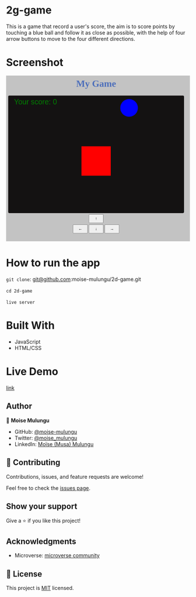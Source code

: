 # 2g-game

This is a game that record a user's score, the aim is to score points by touching a blue ball and follow it as close as possible, with the help of four arrow buttons to move to the four different directions.

# Screenshot
<img src="image/Screenshot from 2022-11-22 19-57-32.png">

# How to run the app
``git clone``: git@github.com:moise-mulungu/2d-game.git

``cd 2d-game``

``live server``

# Built With
 - JavaScript
 - HTML/CSS

# Live Demo
[link](http://127.0.0.1:5501/)

## Author

👤 **Moise Mulungu**

- GitHub: [@moise-mulungu](https://github.com/moise-mulungu)
- Twitter: [@moise_mulungu](https://twitter.com/moise_mulungu)
- LinkedIn: [Moïse (Musa) Mulungu](https://www.linkedin.com/in/moisemulungu/) 

## 🤝 Contributing

Contributions, issues, and feature requests are welcome!

Feel free to check the [issues page](https://github.com/moise-mulungu/2d-game/issues).

## Show your support

Give a ⭐️ if you like this project!

## Acknowledgments

- Microverse: [microverse community](https://github.com/microverseinc)

## 📝 License

This project is [MIT](./MIT.md) licensed.
